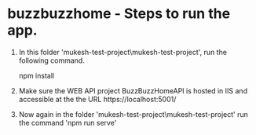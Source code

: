 # buzzbuzzhome - Steps to run the app.

1. In this folder 'mukesh-test-project\mukesh-test-project', run the following command.

    npm install

2. Make sure the WEB API project BuzzBuzzHomeAPI is hosted in IIS and accessible at the the URL https://localhost:5001/

3. Now again in the folder 'mukesh-test-project\mukesh-test-project' run the command 'npm run serve'
